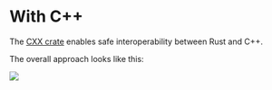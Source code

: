 # With C++

The [CXX crate][1] enables safe interoperability between Rust and C++.

The overall approach looks like this:

<img src="cpp/overview.svg">

[1]: https://cxx.rs/
